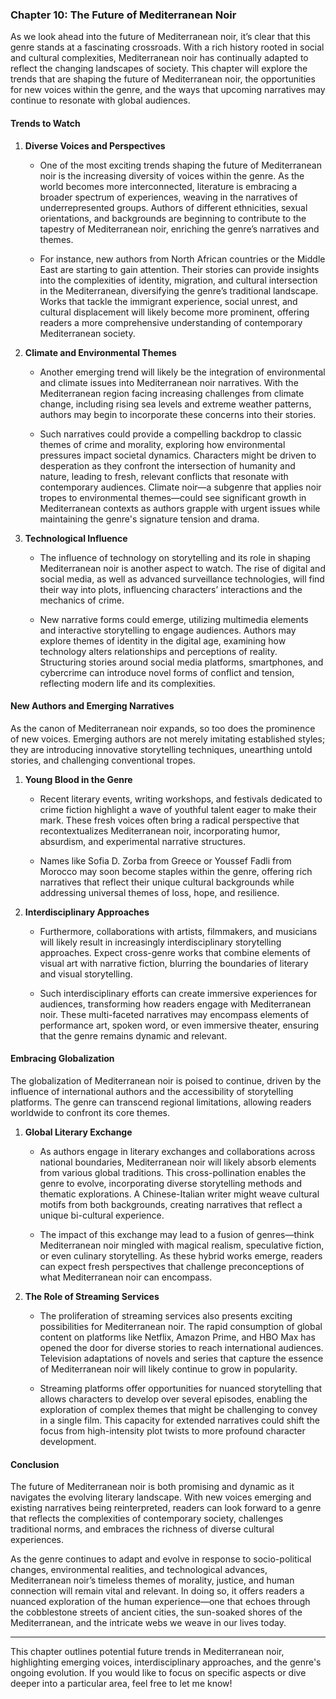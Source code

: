 ### Chapter 10: The Future of Mediterranean Noir

As we look ahead into the future of Mediterranean noir, it’s clear that this genre stands at a fascinating crossroads. With a rich history rooted in social and cultural complexities, Mediterranean noir has continually adapted to reflect the changing landscapes of society. This chapter will explore the trends that are shaping the future of Mediterranean noir, the opportunities for new voices within the genre, and the ways that upcoming narratives may continue to resonate with global audiences.

#### Trends to Watch

1. **Diverse Voices and Perspectives**

   - One of the most exciting trends shaping the future of Mediterranean noir is the increasing diversity of voices within the genre. As the world becomes more interconnected, literature is embracing a broader spectrum of experiences, weaving in the narratives of underrepresented groups. Authors of different ethnicities, sexual orientations, and backgrounds are beginning to contribute to the tapestry of Mediterranean noir, enriching the genre’s narratives and themes.

   - For instance, new authors from North African countries or the Middle East are starting to gain attention. Their stories can provide insights into the complexities of identity, migration, and cultural intersection in the Mediterranean, diversifying the genre’s traditional landscape. Works that tackle the immigrant experience, social unrest, and cultural displacement will likely become more prominent, offering readers a more comprehensive understanding of contemporary Mediterranean society.

2. **Climate and Environmental Themes**

   - Another emerging trend will likely be the integration of environmental and climate issues into Mediterranean noir narratives. With the Mediterranean region facing increasing challenges from climate change, including rising sea levels and extreme weather patterns, authors may begin to incorporate these concerns into their stories.

   - Such narratives could provide a compelling backdrop to classic themes of crime and morality, exploring how environmental pressures impact societal dynamics. Characters might be driven to desperation as they confront the intersection of humanity and nature, leading to fresh, relevant conflicts that resonate with contemporary audiences. Climate noir—a subgenre that applies noir tropes to environmental themes—could see significant growth in Mediterranean contexts as authors grapple with urgent issues while maintaining the genre's signature tension and drama.

3. **Technological Influence**

   - The influence of technology on storytelling and its role in shaping Mediterranean noir is another aspect to watch. The rise of digital and social media, as well as advanced surveillance technologies, will find their way into plots, influencing characters’ interactions and the mechanics of crime.

   - New narrative forms could emerge, utilizing multimedia elements and interactive storytelling to engage audiences. Authors may explore themes of identity in the digital age, examining how technology alters relationships and perceptions of reality. Structuring stories around social media platforms, smartphones, and cybercrime can introduce novel forms of conflict and tension, reflecting modern life and its complexities.

#### New Authors and Emerging Narratives

As the canon of Mediterranean noir expands, so too does the prominence of new voices. Emerging authors are not merely imitating established styles; they are introducing innovative storytelling techniques, unearthing untold stories, and challenging conventional tropes.

1. **Young Blood in the Genre**

   - Recent literary events, writing workshops, and festivals dedicated to crime fiction highlight a wave of youthful talent eager to make their mark. These fresh voices often bring a radical perspective that recontextualizes Mediterranean noir, incorporating humor, absurdism, and experimental narrative structures.

   - Names like Sofia D. Zorba from Greece or Youssef Fadli from Morocco may soon become staples within the genre, offering rich narratives that reflect their unique cultural backgrounds while addressing universal themes of loss, hope, and resilience.

2. **Interdisciplinary Approaches**

   - Furthermore, collaborations with artists, filmmakers, and musicians will likely result in increasingly interdisciplinary storytelling approaches. Expect cross-genre works that combine elements of visual art with narrative fiction, blurring the boundaries of literary and visual storytelling.

   - Such interdisciplinary efforts can create immersive experiences for audiences, transforming how readers engage with Mediterranean noir. These multi-faceted narratives may encompass elements of performance art, spoken word, or even immersive theater, ensuring that the genre remains dynamic and relevant.

#### Embracing Globalization

The globalization of Mediterranean noir is poised to continue, driven by the influence of international authors and the accessibility of storytelling platforms. The genre can transcend regional limitations, allowing readers worldwide to confront its core themes.

1. **Global Literary Exchange**

   - As authors engage in literary exchanges and collaborations across national boundaries, Mediterranean noir will likely absorb elements from various global traditions. This cross-pollination enables the genre to evolve, incorporating diverse storytelling methods and thematic explorations. A Chinese-Italian writer might weave cultural motifs from both backgrounds, creating narratives that reflect a unique bi-cultural experience.

   - The impact of this exchange may lead to a fusion of genres—think Mediterranean noir mingled with magical realism, speculative fiction, or even culinary storytelling. As these hybrid works emerge, readers can expect fresh perspectives that challenge preconceptions of what Mediterranean noir can encompass.

2. **The Role of Streaming Services**

   - The proliferation of streaming services also presents exciting possibilities for Mediterranean noir. The rapid consumption of global content on platforms like Netflix, Amazon Prime, and HBO Max has opened the door for diverse stories to reach international audiences. Television adaptations of novels and series that capture the essence of Mediterranean noir will likely continue to grow in popularity.

   - Streaming platforms offer opportunities for nuanced storytelling that allows characters to develop over several episodes, enabling the exploration of complex themes that might be challenging to convey in a single film. This capacity for extended narratives could shift the focus from high-intensity plot twists to more profound character development.

#### Conclusion

The future of Mediterranean noir is both promising and dynamic as it navigates the evolving literary landscape. With new voices emerging and existing narratives being reinterpreted, readers can look forward to a genre that reflects the complexities of contemporary society, challenges traditional norms, and embraces the richness of diverse cultural experiences.

As the genre continues to adapt and evolve in response to socio-political changes, environmental realities, and technological advances, Mediterranean noir’s timeless themes of morality, justice, and human connection will remain vital and relevant. In doing so, it offers readers a nuanced exploration of the human experience—one that echoes through the cobblestone streets of ancient cities, the sun-soaked shores of the Mediterranean, and the intricate webs we weave in our lives today.

---

This chapter outlines potential future trends in Mediterranean noir, highlighting emerging voices, interdisciplinary approaches, and the genre's ongoing evolution. If you would like to focus on specific aspects or dive deeper into a particular area, feel free to let me know!
